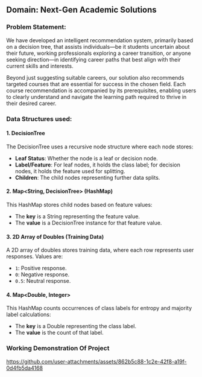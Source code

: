 ## Domain: Next-Gen Academic Solutions

### Problem Statement:

We have developed an intelligent recommendation system, primarily based on a decision tree, that assists individuals—be it students uncertain about their future, working professionals exploring a career transition, or anyone seeking direction—in identifying career paths that best align with their current skills and interests.

Beyond just suggesting suitable careers, our solution also recommends targeted courses that are essential for success in the chosen field. Each course recommendation is accompanied by its prerequisites, enabling users to clearly understand and navigate the learning path required to thrive in their desired career.

### Data Structures used:

#### 1. DecisionTree
The DecisionTree uses a recursive node structure where each node stores:
- **Leaf Status**: Whether the node is a leaf or decision node.
- **Label/Feature**: For leaf nodes, it holds the class label; for decision nodes, it holds the feature used for splitting.
- **Children**: The child nodes representing further data splits.

#### 2. Map<String, DecisionTree> (HashMap)
This HashMap stores child nodes based on feature values:
- The **key** is a String representing the feature value.
- The **value** is a DecisionTree instance for that feature value.

#### 3. 2D Array of Doubles (Training Data)
A 2D array of doubles stores training data, where each row represents user responses. Values are:
- `1`: Positive response.
- `0`: Negative response.
- `0.5`: Neutral response.

#### 4. Map<Double, Integer>
This HashMap counts occurrences of class labels for entropy and majority label calculations:
- The **key** is a Double representing the class label.
- The **value** is the count of that label.


### Working Demonstration Of Project
https://github.com/user-attachments/assets/862b5c88-1c2e-42f8-a19f-0d4fb5da4168



